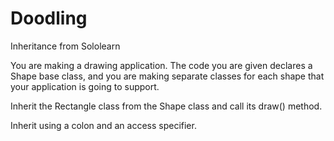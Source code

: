 # Doodling
Inheritance from Sololearn

You are making a drawing application. The code you are given declares a Shape base class, and you are making separate classes for each shape that your application is going to support. 

Inherit the Rectangle class from the Shape class and call its draw() method. 

Inherit using a colon and an access specifier.
